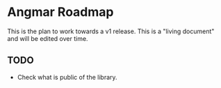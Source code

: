 # Angmar Roadmap

This is the plan to work towards a v1 release. This is a "living document" and will be edited over time.

## TODO

- Check what is public of the library.
